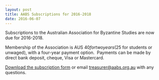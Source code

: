 ```yaml
---
layout: post
title: AABS Subscriptions for 2016-2018 
date: 2016-06-07
---
```


Subscriptions to the Australian Association for Byzantine Studies are
now due for 2016-2018.

Membership of the Association is AUS
$40 for two years ($25 for students or unwaged), with a four-year
payment option.  Payments can be made by direct bank deposit, cheque,
Visa or Mastercard.

[Download the subscription
form](http://www.aabs.org.au/wp-content/uploads/2016/05/subscription2016-1820.doc)
or email <treasurer@aabs.org.au> with any questions.
